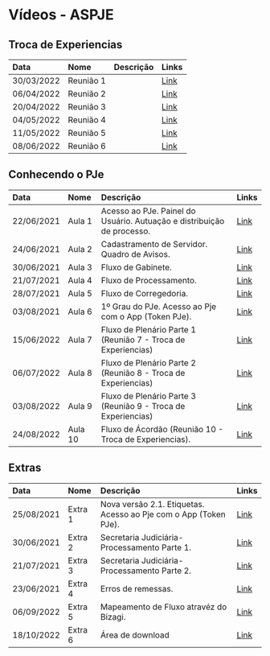 # Vídeos - ASPJE


## Troca de Experiencias

|  Data  | Nome | Descrição | Links |
|:-------|:----------|:----------:|------|
| 30/03/2022 | Reunião 1 |  | [Link](https://justicaeleitoral-my.sharepoint.com/:v:/g/personal/bruney_brum_tse_jus_br/ESAzX795NnFJqt8JUGr_g34B0iWfSaciXOe0MZib_ezjhg?e=ga90yc) |
| 06/04/2022 | Reunião 2 |  | [Link](https://justicaeleitoral-my.sharepoint.com/:v:/g/personal/bruney_brum_tse_jus_br/ERiS_HQeudZMr0VFVOznOSYBs70Wt9zO7S5lsetxf68wfQ?e=k5eRi1) |
| 20/04/2022 | Reunião 3 |  | [Link](https://justicaeleitoral-my.sharepoint.com/:v:/g/personal/bruney_brum_tse_jus_br/Ef7iTC5a1u1NizYl7lsqqIwBswlbpstW7s5K-xgCNTHZWw?e=AaoStK) |
| 04/05/2022 | Reunião 4 |  | [Link](https://justicaeleitoral-my.sharepoint.com/:v:/g/personal/bruney_brum_tse_jus_br/ETVAAAAe8oVBoluqle7g5csBx9SYi5u3buKREvOwjjFMUQ?e=bJ2VYg) |
| 11/05/2022 | Reunião 5 |  | [Link](https://justicaeleitoral-my.sharepoint.com/:v:/g/personal/bruney_brum_tse_jus_br/ESG3bODwfzBLtiGl-Lymk8ABmXQRjyO8sWY_33nRv2MdLg?e=NapktF) |
| 08/06/2022 | Reunião 6 |  | [Link](https://justicaeleitoral-my.sharepoint.com/:v:/g/personal/bruney_brum_tse_jus_br/EcsgCJGzBUlPgmgfgVRKH-cBN9CPQHr3RMIs47YTCYpnRw?e=ZntADq) |

## Conhecendo o PJe

|  Data  | Nome | Descrição | Links |
|:-------|:----------|:----------|:------|
| 22/06/2021 | Aula 1 | Acesso ao PJe. Painel do Usuário. Autuação e distribuição de processo. | [Link](https://web.microsoftstream.com/video/3644c8fc-b9c7-4a2d-b142-2d54f5b9e85b) |
| 24/06/2021 | Aula 2 | Cadastramento de Servidor. Quadro de Avisos. | [Link](https://web.microsoftstream.com/video/ecf4cbe1-7acc-45ea-8ef7-6d16255168f7) |
| 30/06/2021 | Aula 3 | Fluxo de Gabinete. | [Link](https://web.microsoftstream.com/video/4fb46319-9742-42eb-a8ba-7840dfba494e) |
| 21/07/2021 | Aula 4 | Fluxo de Processamento. | [Link](https://web.microsoftstream.com/video/4d7a7466-4bd3-4b71-b4f3-183c1e4ce796) |
| 28/07/2021 | Aula 5 | Fluxo de Corregedoria. | [Link](https://web.microsoftstream.com/video/00acb760-22b5-42df-a8c6-b8cd88ff2daa) |
| 03/08/2021 | Aula 6 | 1º Grau do PJe. Acesso ao Pje com o App (Token PJe). | [Link](https://web.microsoftstream.com/video/4f953ff5-3b52-4f82-9944-1e1a8d597a38) |
| 15/06/2022 | Aula 7 | Fluxo de Plenário Parte 1 (Reunião 7 - Troca de Experiencias) | [Link](https://justicaeleitoral-my.sharepoint.com/:v:/g/personal/bruney_brum_tse_jus_br/EVjgC3aNpMtBjhPA02i4vzMBUBuFDuf2xtHVG0w5nx7sXw?e=Fb1qEB) |
| 06/07/2022 | Aula 8 | Fluxo de Plenário Parte 2 (Reunião 8 - Troca de Experiencias) | [Link](https://justicaeleitoral-my.sharepoint.com/:v:/g/personal/bruney_brum_tse_jus_br/ERoDJj_FyR1KnXna4s6qSjkBweYo50ALE0FY1WWzdhbvYQ?e=piCCfP) |
| 03/08/2022 | Aula 9 | Fluxo de Plenário Parte 3 (Reunião 9 - Troca de Experiencias) | [Link](https://justicaeleitoral-my.sharepoint.com/:v:/g/personal/bruney_brum_tse_jus_br/ESEMicELOOtAll0x4vRSle8B6bKNc-b2B0nif9-fW4ozdg?e=4m3BVo) |
| 24/08/2022 | Aula 10 | Fluxo de Ácordão (Reunião 10 - Troca de Experiencias). | [Link](https://justicaeleitoral-my.sharepoint.com/:v:/g/personal/bruney_brum_tse_jus_br/EfiN7KrFvQhPtri5adK_y3ABmVCUfPWFKmAhik0TKUaVtQ?e=hghXjx) |

## Extras

|  Data  | Nome | Descrição | Links |
|:-------|:----------|:----------|:------|
| 25/08/2021 | Extra 1 | Nova versão 2.1. Etiquetas. Acesso ao Pje com o App (Token PJe). | [Link](https://justicaeleitoral-my.sharepoint.com/:v:/g/personal/bruney_brum_tse_jus_br/Eb1JEUqMh-pHpd_GLih-baAB5rxPFH5fLdlRAfFdt0IrrQ) |
| 30/06/2021 | Extra 2 | Secretaria Judiciária- Processamento Parte 1. | [Link](https://justicaeleitoral-my.sharepoint.com/:v:/g/personal/ruy_tavares_tse_jus_br/EYmWj7JTldJHoaS6gmJDtwsBSdMrZnpg6iWvVr24l4kh_Q?e=Bbol53) |
| 21/07/2021 | Extra 3 | Secretaria Judiciária- Processamento Parte 2. | [Link](https://justicaeleitoral-my.sharepoint.com/:v:/g/personal/ruy_tavares_tse_jus_br/Ea6POAns3v5KlrFCwGLsRFEB6-dHzN3x98RtGyF2zdRoLg?e=Eqv469) |
| 23/06/2021 | Extra 4 | Erros de remessas. | [Link](https://justicaeleitoral-my.sharepoint.com/:v:/g/personal/ruy_tavares_tse_jus_br/EVc_-ddzbApKmq2ep-kWA-kB_P0OduqXJWJcTS0jcbJjcQ?e=KC9egH) |
| 06/09/2022 | Extra 5 | Mapeamento de Fluxo atravéz do Bizagi. | [Link](https://justicaeleitoral-my.sharepoint.com/:v:/g/personal/ruy_tavares_tse_jus_br/EYFRzPPdRv1Grp-1kbGGS0EBRors54GsMQhagq16LY3L3w?e=9KI599) |
| 18/10/2022 | Extra 6 | Área de download | [Link](https://justicaeleitoral-my.sharepoint.com/personal/gabriel_bezerra_tse_jus_br/_layouts/15/stream.aspx?id=%2Fpersonal%2Fgabriel%5Fbezerra%5Ftse%5Fjus%5Fbr%2FDocuments%2FGrava%C3%A7%C3%B5es%2FExtras%2F%C3%81rea%20de%20download%2Emp4&ga=1) |

